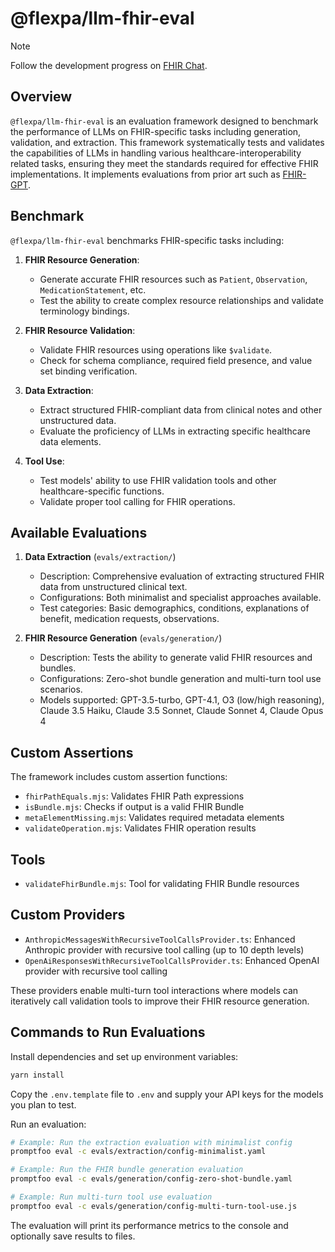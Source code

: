 # @flexpa/llm-fhir-eval

> [!NOTE]
> Follow the development progress on [FHIR Chat](https://chat.fhir.org/#narrow/channel/323443-Artificial-Intelligence.2FMachine-Learning-.28AI.2FML.29/topic/LLM.20FHIR.20Eval.20Preview/near/483998202).

## Overview

`@flexpa/llm-fhir-eval` is an evaluation framework designed to benchmark the performance of LLMs on FHIR-specific tasks including generation, validation, and extraction. This framework systematically tests and validates the capabilities of LLMs in handling various healthcare-interoperability related tasks, ensuring they meet the standards required for effective FHIR implementations. It implements evaluations from prior art such as [FHIR-GPT](https://ai.nejm.org/doi/10.1056/AIcs2300301).

## Benchmark

`@flexpa/llm-fhir-eval` benchmarks FHIR-specific tasks including:

1. **FHIR Resource Generation**:
   - Generate accurate FHIR resources such as `Patient`, `Observation`, `MedicationStatement`, etc.
   - Test the ability to create complex resource relationships and validate terminology bindings.

2. **FHIR Resource Validation**:
   - Validate FHIR resources using operations like `$validate`.
   - Check for schema compliance, required field presence, and value set binding verification.

3. **Data Extraction**:
   - Extract structured FHIR-compliant data from clinical notes and other unstructured data.
   - Evaluate the proficiency of LLMs in extracting specific healthcare data elements.

4. **Tool Use**:
   - Test models' ability to use FHIR validation tools and other healthcare-specific functions.
   - Validate proper tool calling for FHIR operations.

## Available Evaluations

1. **Data Extraction** (`evals/extraction/`)
   - Description: Comprehensive evaluation of extracting structured FHIR data from unstructured clinical text.
   - Configurations: Both minimalist and specialist approaches available.
   - Test categories: Basic demographics, conditions, explanations of benefit, medication requests, observations.

2. **FHIR Resource Generation** (`evals/generation/`)
   - Description: Tests the ability to generate valid FHIR resources and bundles.
   - Configurations: Zero-shot bundle generation and multi-turn tool use scenarios.
   - Models supported: GPT-3.5-turbo, GPT-4.1, O3 (low/high reasoning), Claude 3.5 Haiku, Claude 3.5 Sonnet, Claude Sonnet 4, Claude Opus 4

## Custom Assertions

The framework includes custom assertion functions:

- `fhirPathEquals.mjs`: Validates FHIR Path expressions
- `isBundle.mjs`: Checks if output is a valid FHIR Bundle
- `metaElementMissing.mjs`: Validates required metadata elements
- `validateOperation.mjs`: Validates FHIR operation results

## Tools

- `validateFhirBundle.mjs`: Tool for validating FHIR Bundle resources

## Custom Providers

- `AnthropicMessagesWithRecursiveToolCallsProvider.ts`: Enhanced Anthropic provider with recursive tool calling (up to 10 depth levels)
- `OpenAiResponsesWithRecursiveToolCallsProvider.ts`: Enhanced OpenAI provider with recursive tool calling

These providers enable multi-turn tool interactions where models can iteratively call validation tools to improve their FHIR resource generation.

## Commands to Run Evaluations

Install dependencies and set up environment variables:

```bash
yarn install
```

Copy the `.env.template` file to `.env` and supply your API keys for the models you plan to test.

Run an evaluation:

```bash
# Example: Run the extraction evaluation with minimalist config
promptfoo eval -c evals/extraction/config-minimalist.yaml

# Example: Run the FHIR bundle generation evaluation
promptfoo eval -c evals/generation/config-zero-shot-bundle.yaml

# Example: Run multi-turn tool use evaluation
promptfoo eval -c evals/generation/config-multi-turn-tool-use.js
```

The evaluation will print its performance metrics to the console and optionally save results to files.

